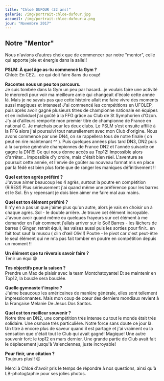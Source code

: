 ```yaml
---
title: "Chloé DUFOUR (32 ans)"
galerie: /img/portrait-chloe-dufour.jpg
accueil: /img/portrait-chloe-dufour-a.png
jour: "Novembre 2017"
---
```


## Notre "Mentor"
Nous n'avions d'autres choix que de commencer par notre "mentor", celle qui apporte joie et énergie dans la salle!!

**PSLM: À quel âge as-tu commencé la Gym ?**<br>
Chloé: En CE2... ce qui doit faire 8ans du coup!

**Racontes nous un peu ton parcours.**<br>
Je suis tombée dans la Gym un peu par hasard...je voulais faire une activité le mercredi pour voir ma meilleure amie qui changeait d'école cette année là. Mais je ne savais pas que cette histoire allait me faire vivre des moments aussi magiques et intenses!
J'ai commencé les compétitions en UFOLEP, puis après avoir gagné plusieurs titres de championne nationale en équipes et en individuel j'ai goûté à la FFG grâce au Club de St Symphorien d'Ozon. J'y ai d'ailleurs remporté mon premier titre de championne de France en national C. Je matchais pour les deux clubs. Le PSLM s’est ensuite affilié à la FFG alors j'ai poursuivi tout naturellement avec mon Club d'origine.
Nous avons commencé par une DN4, on se rappellera tous de notre finale ( on peut en rire maintenant ^^ ). Puis quelques années plus tard DN3, DN2 puis à la surprise générale championnes de France DN2 et l'année suivante on gagne la DN1!!! Ce qui nous donne accès au Top12! Impossible alors d'arrêter...
Impossible d'y croire, mais c'était bien réel. L'aventure se poursuit cette année, et l'envie de goûter au nouveau format mis en place par la fédé est bien plus forte que de ranger les maniques définitivement !!

**Quel est ton agrès préféré ?**<br>
J'avoue aimer beaucoup les 4 agrès, surtout la poutre en compétition (RIRES!)
Plus sérieusement j'ai quand même une préférence pour les barres et le Sol. En y repensant je dois bien aimer me faire mal aux mains.

**Quel est ton élément préféré ?**<br>
Il n'y en a pas un que j'aime plus qu'un autre, alors je vais en choisir un à chaque agrès.
Sol - le double arrière. Je trouve cet élément incroyable. J'avoue avoir quand même eu quelques frayeurs sur cet élément à me demander en l'air comment j'allais arriver sur le Sol!
Barres - les lâchers de barres ( Ginger, retrait équi), les valses aussi puis les sorties pour finir.. en fait tout sauf la muscu ( clin d'œil Oliv!!)
Poutre - le pivot car c'est peut-être le seul élément qui ne m'a pas fait tomber en poutre en compétition depuis un moment !!

**Un élément que tu rêverais savoir faire ?**<br>
Tenir un équi 😁

**Tes objectifs pour la saison ?**<br>
Prendre un Max de plaisir avec la team Montchatoyante! Et se maintenir en Top12, la boucle sera bouclée.

**Quelle gymnaste t'inspire ?**<br>
J'aime beaucoup les américaines de manière générale, elles sont tellement impressionnantes. Mais mon coup de cœur des derniers mondiaux revient à la Française Mélanie De Jesus Dos Santos.

**Quel est ton meilleur souvenir ?**<br>
Notre titre en DN2, une compétition très intense ou tout le monde était très solidaire. Une osmose très particulière. Notre force sans doute ce jour là. Un titre à encore plus de saveur quand il est partagé et j'ai vraiment eu la sensation que c'était tout le Club qui avait gagné! Magique!
Une autre souvenir fort: le top12 en mars dernier. Une grande partie de Club avait fait le déplacement jusqu'à Valenciennes, juste incroyable!

**Pour finir, une citation ?**<br>
Toujours plus!! 😉

Merci à Chloé d'avoir pris le temps de répondre à nos questions, ainsi qu'à LB-photogtaphie pour ses jolies photos.
